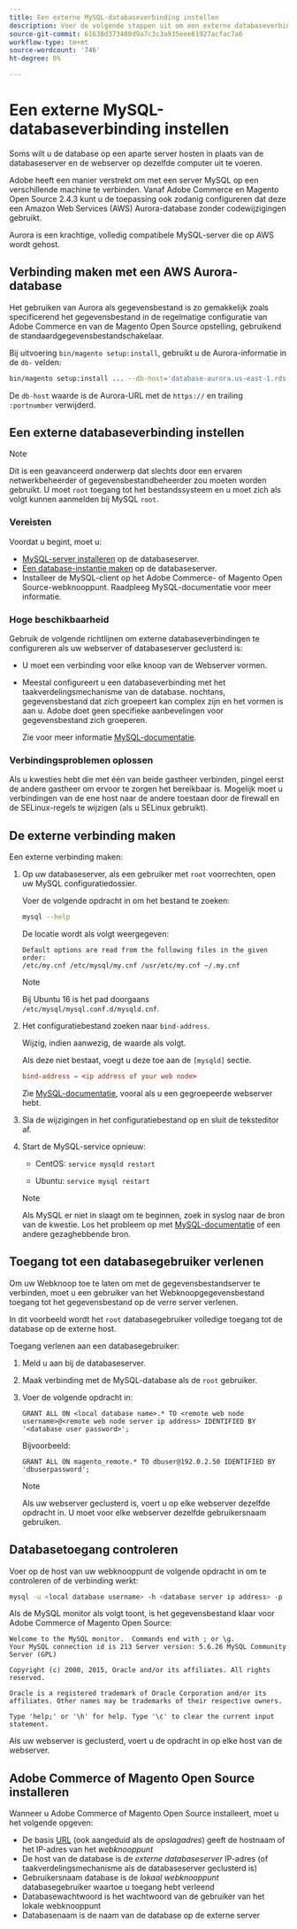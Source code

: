 ```yaml
---
title: Een externe MySQL-databaseverbinding instellen
description: Voer de volgende stappen uit om een externe databaseverbinding te configureren voor installaties op locatie van Adobe Commerce en Magento Open Source.
source-git-commit: 61638d373408d9a7c3c3a935eee61927acfac7a6
workflow-type: tm+mt
source-wordcount: '746'
ht-degree: 0%

---
```



# Een externe MySQL-databaseverbinding instellen

Soms wilt u de database op een aparte server hosten in plaats van de databaseserver en de webserver op dezelfde computer uit te voeren.

Adobe heeft een manier verstrekt om met een server MySQL op een verschillende machine te verbinden. Vanaf Adobe Commerce en Magento Open Source 2.4.3 kunt u de toepassing ook zodanig configureren dat deze een Amazon Web Services (AWS) Aurora-database zonder codewijzigingen gebruikt.

Aurora is een krachtige, volledig compatibele MySQL-server die op AWS wordt gehost.

## Verbinding maken met een AWS Aurora-database

Het gebruiken van Aurora als gegevensbestand is zo gemakkelijk zoals specificerend het gegevensbestand in de regelmatige configuratie van Adobe Commerce en van de Magento Open Source opstelling, gebruikend de standaardgegevensbestandschakelaar.

Bij uitvoering `bin/magento setup:install`, gebruikt u de Aurora-informatie in de `db-` velden:

```bash
bin/magento setup:install ... --db-host='database-aurora.us-east-1.rds.amazonaws.com' --db-name='magento2' --db-user='username' --db-password='password' ...
```

De `db-host` waarde is de Aurora-URL met de `https://` en trailing `:portnumber`  verwijderd.

## Een externe databaseverbinding instellen

>[!NOTE]
>
>Dit is een geavanceerd onderwerp dat slechts door een ervaren netwerkbeheerder of gegevensbestandbeheerder zou moeten worden gebruikt. U moet `root` toegang tot het bestandssysteem en u moet zich als volgt kunnen aanmelden bij MySQL `root`.

### Vereisten

Voordat u begint, moet u:

* [MySQL-server installeren](mysql.md) op de databaseserver.
* [Een database-instantie maken](mysql.md#configuring-the-database-instance) op de databaseserver.
* Installeer de MySQL-client op het Adobe Commerce- of Magento Open Source-webknooppunt. Raadpleeg MySQL-documentatie voor meer informatie.

### Hoge beschikbaarheid

Gebruik de volgende richtlijnen om externe databaseverbindingen te configureren als uw webserver of databaseserver geclusterd is:

* U moet een verbinding voor elke knoop van de Webserver vormen.
* Meestal configureert u een databaseverbinding met het taakverdelingsmechanisme van de database. nochtans, gegevensbestand dat zich groepeert kan complex zijn en het vormen is aan u. Adobe doet geen specifieke aanbevelingen voor gegevensbestand zich groeperen.

   Zie voor meer informatie [MySQL-documentatie](https://dev.mysql.com/doc/refman/5.6/en/mysql-cluster.html).

### Verbindingsproblemen oplossen

Als u kwesties hebt die met één van beide gastheer verbinden, pingel eerst de andere gastheer om ervoor te zorgen het bereikbaar is. Mogelijk moet u verbindingen van de ene host naar de andere toestaan door de firewall en de SELinux-regels te wijzigen (als u SELinux gebruikt).

## De externe verbinding maken

Een externe verbinding maken:

1. Op uw databaseserver, als een gebruiker met `root` voorrechten, open uw MySQL configuratiedossier.

   Voer de volgende opdracht in om het bestand te zoeken:

   ```bash
   mysql --help
   ```

   De locatie wordt als volgt weergegeven:

   ```terminal
   Default options are read from the following files in the given order:
   /etc/my.cnf /etc/mysql/my.cnf /usr/etc/my.cnf ~/.my.cnf
   ```

   >[!NOTE]
   >
   >Bij Ubuntu 16 is het pad doorgaans `/etc/mysql/mysql.conf.d/mysqld.cnf`.

1. Het configuratiebestand zoeken naar `bind-address`.

   Wijzig, indien aanwezig, de waarde als volgt.

   Als deze niet bestaat, voegt u deze toe aan de `[mysqld]` sectie.

   ```conf
   bind-address = <ip address of your web node>
   ```

   Zie [MySQL-documentatie](https://dev.mysql.com/doc/refman/5.6/en/server-options.html), vooral als u een gegroepeerde webserver hebt.

1. Sla de wijzigingen in het configuratiebestand op en sluit de teksteditor af.
1. Start de MySQL-service opnieuw:

   * CentOS: `service mysqld restart`

   * Ubuntu: `service mysql restart`
   >[!NOTE]
   >
   >Als MySQL er niet in slaagt om te beginnen, zoek in syslog naar de bron van de kwestie. Los het probleem op met [MySQL-documentatie](https://dev.mysql.com/doc/refman/5.6/en/server-options.html#option_mysqld_bind-address) of een andere gezaghebbende bron.

## Toegang tot een databasegebruiker verlenen

Om uw Webknoop toe te laten om met de gegevensbestandserver te verbinden, moet u een gebruiker van het Webknoopgegevensbestand toegang tot het gegevensbestand op de verre server verlenen.

In dit voorbeeld wordt het `root` databasegebruiker volledige toegang tot de database op de externe host.

Toegang verlenen aan een databasegebruiker:

1. Meld u aan bij de databaseserver.
1. Maak verbinding met de MySQL-database als de `root` gebruiker.
1. Voer de volgende opdracht in:

   ```shell
   GRANT ALL ON <local database name>.* TO <remote web node username>@<remote web node server ip address> IDENTIFIED BY '<database user password>';
   ```

   Bijvoorbeeld:

   ```shell
   GRANT ALL ON magento_remote.* TO dbuser@192.0.2.50 IDENTIFIED BY 'dbuserpassword';
   ```

   >[!NOTE]
   >
   >Als uw webserver geclusterd is, voert u op elke webserver dezelfde opdracht in. U moet voor elke webserver dezelfde gebruikersnaam gebruiken.

## Databasetoegang controleren

Voer op de host van uw webknooppunt de volgende opdracht in om te controleren of de verbinding werkt:

```bash
mysql -u <local database username> -h <database server ip address> -p
```

Als de MySQL monitor als volgt toont, is het gegevensbestand klaar voor Adobe Commerce of Magento Open Source:

```terminal
Welcome to the MySQL monitor.  Commands end with ; or \g.
Your MySQL connection id is 213 Server version: 5.6.26 MySQL Community Server (GPL)

Copyright (c) 2000, 2015, Oracle and/or its affiliates. All rights reserved.

Oracle is a registered trademark of Oracle Corporation and/or its affiliates. Other names may be trademarks of their respective owners.

Type 'help;' or '\h' for help. Type '\c' to clear the current input statement.
```

Als uw webserver is geclusterd, voert u de opdracht in op elke host van de webserver.

## Adobe Commerce of Magento Open Source installeren

Wanneer u Adobe Commerce of Magento Open Source installeert, moet u het volgende opgeven:

* De basis [URL](https://glossary.magento.com/url) (ook aangeduid als de *opslagadres*) geeft de hostnaam of het IP-adres van het *webknooppunt*
* De host van de database is de *externe databaseserver* IP-adres (of taakverdelingsmechanisme als de databaseserver geclusterd is)
* Gebruikersnaam database is de *lokaal webknooppunt* databasegebruiker waartoe u toegang hebt verleend
* Databasewachtwoord is het wachtwoord van de gebruiker van het lokale webknooppunt
* Databasenaam is de naam van de database op de externe server
